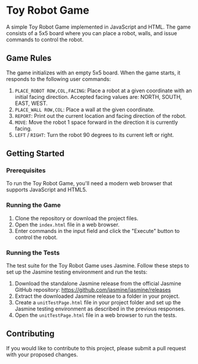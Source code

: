 # Toy Robot Game

A simple Toy Robot Game implemented in JavaScript and HTML. The game consists of a 5x5 board where you can place a robot, walls, and issue commands to control the robot.

## Game Rules

The game initializes with an empty 5x5 board. When the game starts, it responds to the following user commands:

1. `PLACE_ROBOT ROW,COL,FACING`: Place a robot at a given coordinate with an initial facing direction. Accepted facing values are: NORTH, SOUTH, EAST, WEST.
2. `PLACE_WALL ROW,COL`: Place a wall at the given coordinate.
3. `REPORT`: Print out the current location and facing direction of the robot.
4. `MOVE`: Move the robot 1 space forward in the direction it is currently facing.
5. `LEFT` / `RIGHT`: Turn the robot 90 degrees to its current left or right.

## Getting Started

### Prerequisites

To run the Toy Robot Game, you'll need a modern web browser that supports JavaScript and HTML5.

### Running the Game

1. Clone the repository or download the project files.
2. Open the `index.html` file in a web browser.
3. Enter commands in the input field and click the "Execute" button to control the robot.

### Running the Tests

The test suite for the Toy Robot Game uses Jasmine. Follow these steps to set up the Jasmine testing environment and run the tests:

1. Download the standalone Jasmine release from the official Jasmine GitHub repository: https://github.com/jasmine/jasmine/releases
2. Extract the downloaded Jasmine release to a folder in your project.
3. Create a `unitTestPage.html` file in your project folder and set up the Jasmine testing environment as described in the previous responses.
4. Open the `unitTestPage.html` file in a web browser to run the tests.

## Contributing

If you would like to contribute to this project, please submit a pull request with your proposed changes.

